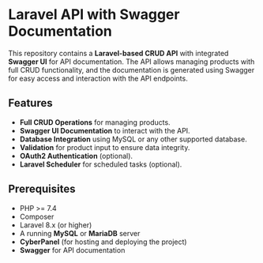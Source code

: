 # Laravel API with Swagger Documentation

This repository contains a **Laravel-based CRUD API** with integrated **Swagger UI** for API documentation. The API allows managing products with full CRUD functionality, and the documentation is generated using Swagger for easy access and interaction with the API endpoints.

## Features

- **Full CRUD Operations** for managing products.
- **Swagger UI Documentation** to interact with the API.
- **Database Integration** using MySQL or any other supported database.
- **Validation** for product input to ensure data integrity.
- **OAuth2 Authentication** (optional).
- **Laravel Scheduler** for scheduled tasks (optional).

## Prerequisites

- PHP >= 7.4
- Composer
- Laravel 8.x (or higher)
- A running **MySQL** or **MariaDB** server
- **CyberPanel** (for hosting and deploying the project)
- **Swagger** for API documentation
